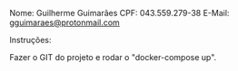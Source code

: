 Nome: Guilherme Guimarães
CPF: 043.559.279-38
E-Mail: gguimaraes@protonmail.com

Instruções:

Fazer o GIT do projeto e rodar o "docker-compose up".

